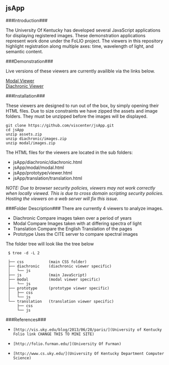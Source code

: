 jsApp  
-----


###Introduction###
  
The University Of Kentucky has developed several JavaScript  applications for displaying registered images. 
These demonstration applications represent work done under the FoLIO project. The viewers in this repository highlight registration along multiple axes: time, wavelength of light, and semantic content. 

###Demonstration###

Live versions of these viewers are currently availible via the links below.  

[Modal Viewer](http://www.vis.uky.edu/static/folio/modal/modal.html)  
[Diachronic Viewer](http://www.vis.uky.edu/static/folio/diachronic/diachronic.html)



###Installation###

These viewers are designed to run out of the box, by simply opening their HTML files. 
Due to size constraints we have zipped the assets and image folders. They must be unzipped before the images will be displayed.
    
    git clone https://github.com/viscenter/jsApp.git
    cd jsApp
    unzip assets.zip
    unzip diachronic/images.zip
    unzip modal/images.zip
 
The HTML files for the viewers are located in the sub folders:  
*	jsApp/diachronic/diachronic.html  
*	jsApp/modal/modal.html  
*	jsApp/prototype/viewer.html  
*	jsApp/translation/translation.html  

_NOTE: Due to browser security policies, viewers may not work correctly when locally viewed. 
This is due to cross domain scripting security policies. Hosting the viewers on a web server will fix this issue._


###Folder Description###
There are currently 4 viewers to analyze images.
*    Diachronic      Compare images taken over a period of years
*    Modal           Compare Images taken with at differing spectra of light
*    Translation     Compare the English Translation of the pages
*    Prototype       Uses the CITE server to compare spectral images


The folder tree will look like the tree below
    
     $ tree -d -L 2

	 ├── css           (main CSS folder)
	 ├── diachronic    (diachronic viewer specific)
	 │   └── js        
	 ├── js            (main JavaScript)
	 ├── modal         (modal viewer specific)
	 │   └── js        
	 ├── prototype     (prototype viewer specific)
	 │   ├── css       
	 │   └── js        
	 └── translation   (translation viewer specific) 
	     ├── css
	     └── js
	

###References###
*     [http://vis.uky.edu/blog/2013/06/28/paris/](University of Kentucky Folio link CHANGE THIS TO MINI SITE)
*     [http://folio.furman.edu/](University Of Furman)
*     [http://www.cs.uky.edu/](University Of Kentucky Department Computer Science)




